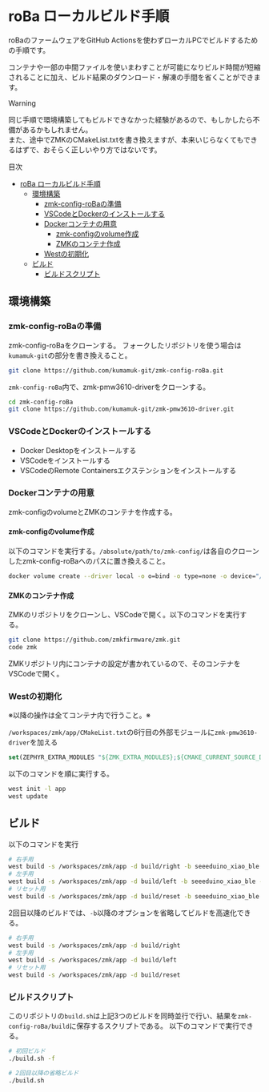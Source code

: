 # roBa ローカルビルド手順
roBaのファームウェアをGitHub Actionsを使わずローカルPCでビルドするための手順です。

コンテナや一部の中間ファイルを使いまわすことが可能になりビルド時間が短縮されることに加え、ビルド結果のダウンロード・解凍の手間を省くことができます。

> [!Warning]
> 同じ手順で環境構築してもビルドできなかった経験があるので、もしかしたら不備があるかもしれません。<br>
> また、途中でZMKのCMakeList.txtを書き換えますが、本来いじらなくてもできるはずで、おそらく正しいやり方ではないです。

目次
- [roBa ローカルビルド手順](#roba-ローカルビルド手順)
	- [環境構築](#環境構築)
		- [zmk-config-roBaの準備](#zmk-config-robaの準備)
		- [VSCodeとDockerのインストールする](#vscodeとdockerのインストールする)
		- [Dockerコンテナの用意](#dockerコンテナの用意)
			- [zmk-configのvolume作成](#zmk-configのvolume作成)
			- [ZMKのコンテナ作成](#zmkのコンテナ作成)
		- [Westの初期化](#westの初期化)
	- [ビルド](#ビルド)
		- [ビルドスクリプト](#ビルドスクリプト)


## 環境構築

### zmk-config-roBaの準備
zmk-config-roBaをクローンする。
フォークしたリポジトリを使う場合は`kumamuk-git`の部分を書き換えること。
```sh
git clone https://github.com/kumamuk-git/zmk-config-roBa.git
```

`zmk-config-roBa`内で、zmk-pmw3610-driverをクローンする。
```sh
cd zmk-config-roBa
git clone https://github.com/kumamuk-git/zmk-pmw3610-driver.git
```

### VSCodeとDockerのインストールする
- Docker Desktopをインストールする
- VSCodeをインストールする
- VSCodeのRemote Containersエクステンションをインストールする

### Dockerコンテナの用意
zmk-configのvolumeとZMKのコンテナを作成する。

#### zmk-configのvolume作成
以下のコマンドを実行する。`/absolute/path/to/zmk-config/`は各自のクローンしたzmk-config-roBaへのパスに置き換えること。
```sh
docker volume create --driver local -o o=bind -o type=none -o device="/absolute/path/to/zmk-config/" zmk-config
```

#### ZMKのコンテナ作成
ZMKのリポジトリをクローンし、VSCodeで開く。以下のコマンドを実行する。
```sh
git clone https://github.com/zmkfirmware/zmk.git
code zmk
```

ZMKリポジトリ内にコンテナの設定が書かれているので、そのコンテナをVSCodeで開く。

### Westの初期化
※以降の操作は全てコンテナ内で行うこと。※

`/workspaces/zmk/app/CMakeList.txt`の6行目の外部モジュールに`zmk-pmw3610-driver`を加える
```cmake
set(ZEPHYR_EXTRA_MODULES "${ZMK_EXTRA_MODULES};${CMAKE_CURRENT_SOURCE_DIR}/module;${CMAKE_CURRENT_SOURCE_DIR}/keymap-module;/workspaces/zmk-config/zmk-pmw3610-driver")
```

以下のコマンドを順に実行する。
```sh
west init -l app
west update
```

## ビルド
以下のコマンドを実行
```sh
# 右手用
west build -s /workspaces/zmk/app -d build/right -b seeeduino_xiao_ble -- -DZMK_CONFIG=/workspaces/zmk-config/config -DSHIELD=roBa_R -DZMK_EXTRA_MODULES=/workspaces/zmk-config
# 左手用
west build -s /workspaces/zmk/app -d build/left -b seeeduino_xiao_ble -- -DZMK_CONFIG=/workspaces/zmk-config/config -DSHIELD=roBa_L -DZMK_EXTRA_MODULES=/workspaces/zmk-config
# リセット用
west build -s /workspaces/zmk/app -d build/reset -b seeeduino_xiao_ble -- -DZMK_CONFIG=/workspaces/zmk-config/config -DSHIELD=settings_reset -DZMK_EXTRA_MODULES=/workspaces/zmk-config
```

2回目以降のビルドでは、`-b`以降のオプションを省略してビルドを高速化できる。
```sh
# 右手用
west build -s /workspaces/zmk/app -d build/right
# 左手用
west build -s /workspaces/zmk/app -d build/left
# リセット用
west build -s /workspaces/zmk/app -d build/reset
```

### ビルドスクリプト
このリポジトリの`build.sh`は上記3つのビルドを同時並行で行い、結果を`zmk-config-roBa/build`に保存するスクリプトである。
以下のコマンドで実行できる。
```sh
# 初回ビルド
./build.sh -f

# 2回目以降の省略ビルド
./build.sh
```
